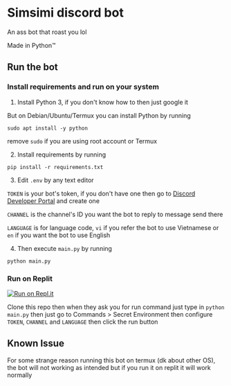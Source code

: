 # Simsimi discord bot

An ass bot that roast you lol

Made in Python™

## Run the bot
### Install requirements and run on your system

1. Install Python 3, if you don't know how to then just google it

But on Debian/Ubuntu/Termux you can install Python by running
```
sudo apt install -y python
```
remove `sudo` if you are using root account or Termux

2. Install requirements by running
```
pip install -r requirements.txt
```

3. Edit `.env` by any text editor

`TOKEN` is your bot's token, if you don't have one then go to [Discord Developer Portal](https://discord.com/developers/applications) and create one

`CHANNEL` is the channel's ID you want the bot to reply to message send there

`LANGUAGE` is for language code, `vi` if you refer the bot to use Vietnamese or `en` if you want the bot to use English

4. Then execute `main.py` by running
```
python main.py
```

### Run on Replit

[![Run on Repl.it](https://repl.it/badge/github/Opstober/simsimi-discord-bot)](https://replit.com/@Opstober/simsimi-discord-bot)

Clone this repo then when they ask you for run command just type in `python main.py` then just go to Commands > Secret Environment then configure `TOKEN`, `CHANNEL` and `LANGUAGE` then click the run button

## Known Issue

For some strange reason running this bot on termux (dk about other OS), the bot will not working as intended but if you run it on replit it will work normally
